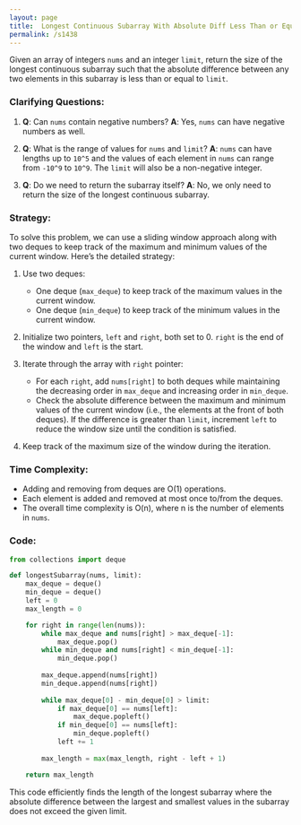 ```yaml
---
layout: page
title:  Longest Continuous Subarray With Absolute Diff Less Than or Equal to Limit-out
permalink: /s1438
---
```

Given an array of integers `nums` and an integer `limit`, return the size of the longest continuous subarray such that the absolute difference between any two elements in this subarray is less than or equal to `limit`.

### Clarifying Questions:
1. **Q**: Can `nums` contain negative numbers?
   **A**: Yes, `nums` can have negative numbers as well.
   
2. **Q**: What is the range of values for `nums` and `limit`?
   **A**: `nums` can have lengths up to `10^5` and the values of each element in `nums` can range from `-10^9` to `10^9`. The `limit` will also be a non-negative integer.

3. **Q**: Do we need to return the subarray itself?
   **A**: No, we only need to return the size of the longest continuous subarray.

### Strategy:
To solve this problem, we can use a sliding window approach along with two deques to keep track of the maximum and minimum values of the current window. Here’s the detailed strategy:

1. Use two deques:
   - One deque (`max_deque`) to keep track of the maximum values in the current window.
   - One deque (`min_deque`) to keep track of the minimum values in the current window.
   
2. Initialize two pointers, `left` and `right`, both set to 0. `right` is the end of the window and `left` is the start.
   
3. Iterate through the array with `right` pointer:
   - For each `right`, add `nums[right]` to both deques while maintaining the decreasing order in `max_deque` and increasing order in `min_deque`.
   - Check the absolute difference between the maximum and minimum values of the current window (i.e., the elements at the front of both deques). If the difference is greater than `limit`, increment `left` to reduce the window size until the condition is satisfied.
   
4. Keep track of the maximum size of the window during the iteration.

### Time Complexity:
- Adding and removing from deques are O(1) operations.
- Each element is added and removed at most once to/from the deques.
- The overall time complexity is O(n), where n is the number of elements in `nums`.

### Code:

```python
from collections import deque

def longestSubarray(nums, limit):
    max_deque = deque()
    min_deque = deque()
    left = 0
    max_length = 0

    for right in range(len(nums)):
        while max_deque and nums[right] > max_deque[-1]:
            max_deque.pop()
        while min_deque and nums[right] < min_deque[-1]:
            min_deque.pop()
        
        max_deque.append(nums[right])
        min_deque.append(nums[right])
        
        while max_deque[0] - min_deque[0] > limit:
            if max_deque[0] == nums[left]:
                max_deque.popleft()
            if min_deque[0] == nums[left]:
                min_deque.popleft()
            left += 1
        
        max_length = max(max_length, right - left + 1)

    return max_length
```

This code efficiently finds the length of the longest subarray where the absolute difference between the largest and smallest values in the subarray does not exceed the given limit.
